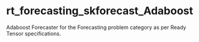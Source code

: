 # rt_forecasting_skforecast_Adaboost
Adaboost Forecaster for the Forecasting problem category as per Ready Tensor specifications.
